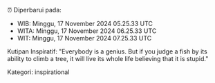 ⏰ Diperbarui pada:
- WIB: Minggu, 17 November 2024 05.25.33 UTC
- WITA: Minggu, 17 November 2024 06.25.33 UTC
- WIT: Minggu, 17 November 2024 07.25.33 UTC

Kutipan Inspiratif:
"Everybody is a genius. But if you judge a fish by its ability to climb a tree, it will live its whole life believing that it is stupid."


Kategori: inspirational

